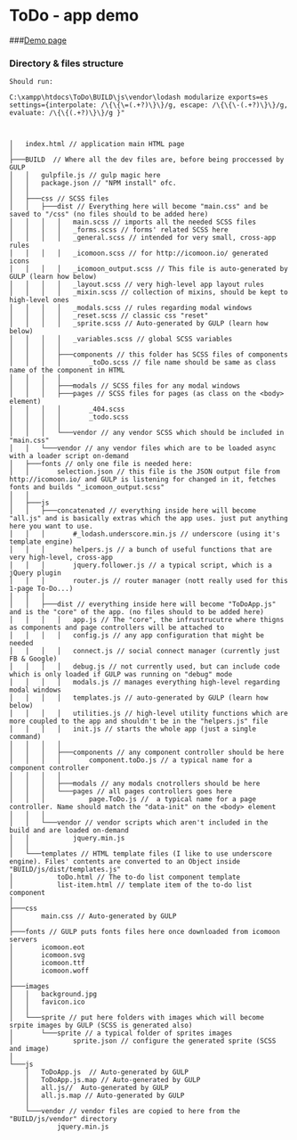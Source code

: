 # ToDo - app demo

###[Demo page](http://yaireo.github.io/ToDo/)

### Directory & files structure

    Should run:

    C:\xampp\htdocs\ToDo\BUILD\js\vendor\lodash modularize exports=es settings={interpolate: /\{\{\=(.+?)\}\}/g, escape: /\{\{\-(.+?)\}\}/g, evaluate: /\{\{(.+?)\}\}/g }"



    │   index.html // application main HTML page
    │
    ├───BUILD  // Where all the dev files are, before being proccessed by GULP
    │   │   gulpfile.js // gulp magic here
    │   │   package.json // "NPM install" ofc.
    │   │
    │   ├───css // SCSS files
    │   │   ├───dist // Everything here will become "main.css" and be saved to "/css" (no files should to be added here)
    │   │   │   │   main.scss // imports all the needed SCSS files
    │   │   │   │   _forms.scss // forms' related SCSS here
    │   │   │   │   _general.scss // intended for very small, cross-app rules
    │   │   │   │   _icomoon.scss // for http://icomoon.io/ generated icons
    │   │   │   │   _icomoon_output.scss // This file is auto-generated by GULP (learn how below)
    │   │   │   │   _layout.scss // very high-level app layout rules
    │   │   │   │   _mixin.scss // collection of mixins, should be kept to high-level ones
    │   │   │   │   _modals.scss // rules regarding modal windows
    │   │   │   │   _reset.scss // classic css "reset"
    │   │   │   │   _sprite.scss // Auto-generated by GULP (learn how below)
    │   │   │   │   _variables.scss // global SCSS variables
    │   │   │   │
    │   │   │   ├───components // this folder has SCSS files of components
    │   │   │   │       _toDo.scss // file name should be same as class name of the component in HTML
    │   │   │   │
    │   │   │   ├───modals // SCSS files for any modal windows
    │   │   │   ├───pages // SCSS files for pages (as class on the <body> element)
    │   │   │   │       _404.scss
    │   │   │   │       _todo.scss
    │   │   │   │
    │   │   │   └───vendor // any vendor SCSS which should be included in "main.css"
    │   │   └───vendor // any vendor files which are to be loaded async with a loader script on-demand
    │   ├───fonts // only one file is needed here:
    │   │       selection.json // this file is the JSON output file from http://icomoon.io/ and GULP is listening for changed in it, fetches fonts and builds "_icomoon_output.scss"
    │   │
    │   ├───js
    │   │   ├───concatenated // everything inside here will become "all.js" and is basically extras which the app uses. just put anything here you want to use.
    │   │   │       #_lodash.underscore.min.js // underscore (using it's template engine)
    │   │   │       helpers.js // a bunch of useful functions that are very high-level, cross-app
    │   │   │       jquery.follower.js // a typical script, which is a jQuery plugin
    │   │   │       router.js // router manager (nott really used for this 1-page To-Do...)
    │   │   │
    │   │   ├───dist // everything inside here will become "ToDoApp.js" and is the "core" of the app. (no files should to be added here)
    │   │   │   │   app.js // The "core", the infrustrucutre where thigns as components and page controllers will be attached to
    │   │   │   │   config.js // any app configuration that might be needed
    │   │   │   │   connect.js // social connect manager (currently just FB & Google)
    │   │   │   │   debug.js // not currently used, but can include code which is only loaded if GULP was running on "debug" mode
    │   │   │   │   modals.js // manages everything high-level regarding modal windows
    │   │   │   │   templates.js // auto-generated by GULP (learn how below)
    │   │   │   │   utilities.js // high-level utility functions which are more coupled to the app and shouldn't be in the "helpers.js" file
    │   │   │   │   init.js // starts the whole app (just a single command)
    │   │   │   │
    │   │   │   ├───components // any component controller should be here
    │   │   │   │       component.toDo.js // a typical name for a component controller
    │   │   │   │
    │   │   │   ├───modals // any modals cnotrollers should be here
    │   │   │   └───pages // all pages controllers goes here
    │   │   │           page.ToDo.js //  a typical name for a page controller. Name should match the "data-init" on the <body> element
    │   │   │
    │   │   └───vendor // vendor scripts which aren't included in the build and are loaded on-demand
    │   │           jquery.min.js
    │   │
    │   └───templates // HTML template files (I like to use underscore engine). Files' contents are converted to an Object inside "BUILD/js/dist/templates.js"
    │           toDo.html // The to-do list component template
    │           list-item.html // template item of the to-do list component
    │
    ├───css
    │       main.css // Auto-generated by GULP
    │
    ├───fonts // GULP puts fonts files here once downloaded from icomoon servers
    │       icomoon.eot
    │       icomoon.svg
    │       icomoon.ttf
    │       icomoon.woff
    │
    ├───images
    │   │   background.jpg
    │   │   favicon.ico
    │   │
    │   └───sprite // put here folders with images which will become srpite images by GULP (SCSS is generated also)
    │       └───sprite // a typical folder of sprites images
    │               sprite.json // configure the generated sprite (SCSS and image)
    │
    └───js
        │   ToDoApp.js  // Auto-generated by GULP
        │   ToDoApp.js.map // Auto-generated by GULP
        │   all.js//  Auto-generated by GULP
        │   all.js.map // Auto-generated by GULP
        │
        └───vendor // vendor files are copied to here from the "BUILD/js/vendor" directory
                jquery.min.js



